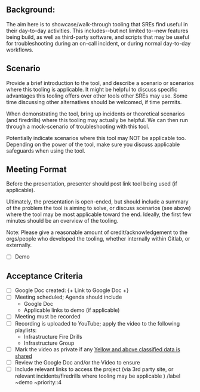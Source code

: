 ## Background:

  The aim here is to showcase/walk-through tooling that SREs find useful in their day-to-day activities. This includes--but not limited to--new features being build, as well as third-party software, and scripts that may be useful for troubleshooting during an on-call incident, or during normal day-to-day workflows. 

  

## Scenario


  Provide a brief introduction to the tool, and describe a scenario or scenarios where this tooling is applicable. It might be helpful to discuss specific advantages this tooling offers over other tools other SREs may use. Some time discussing other alternatives should be welcomed, if time permits.


  When demonstrating the tool, bring up incidents or theoretical scenarios (and firedrills) where this tooling may actually be helpful. We can then run through a mock-scenario of troubleshooting with this tool. 

  Potentially indicate scenarios where this tool may NOT be applicable too. Depending on the power of the tool, make sure you discuss applicable safeguards when using the tool. 


## Meeting Format


 Before the presentation, presenter should post link tool being used (if applicable).

 Ultimately, the presentation is open-ended, but should include a summary of the problem the tool is aiming to solve, or discuss scenarios (see above) where the tool may be most applicable toward the end. Ideally, the first few minutes should be an overview of the tooling.

 Note: Please give a reasonable amount of credit/acknowledgement to the orgs/people who developed the tooling, whether internally within Gitlab, or externally. 

   


- [ ] Demo


## Acceptance Criteria

<!--
  All items must be completed prior to the closure of this issue.
-->

- [ ] Google Doc created: {+ Link to Google Doc +}
- [ ] Meeting scheduled; Agenda should include
  - Google Doc
  - Applicable links to demo (if applicable)
- [ ] Meeting must be recorded
- [ ] Recording is uploaded to YouTube; apply the video to the following
  playlists:
  - Infrastructure Fire Drills 
  - Infrastructure Group
- [ ] Mark the video as private if any [Yellow and above classified data is
  shared](https://about.gitlab.com/handbook/engineering/security/data-classification-standard.html)
- [ ] Review the Google Doc and/or the Video to ensure 
- [ ] Include relevant links to access the project (via 3rd party site, or relevant incidents/firedrills where tooling may be applicable )
/label ~demo ~priority::4

